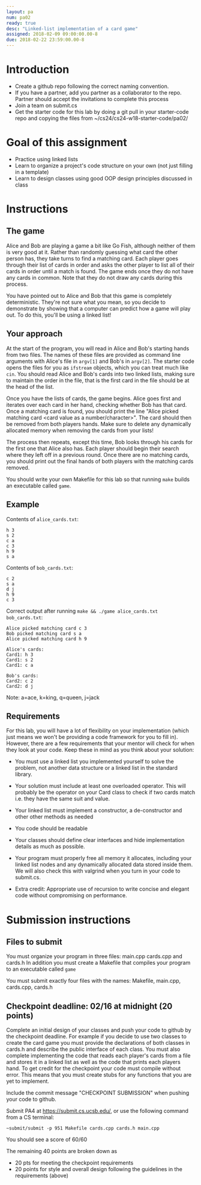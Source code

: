 ```yaml
---
layout: pa
num: pa02
ready: true
desc: "Linked-list implementation of a card game"
assigned: 2018-02-09 09:00:00.00-8
due: 2018-02-22 23:59:00.00-8
---
```


<div markdown="1">

# Introduction

* Create a github repo following the correct naming convention.
* If you have a partner, add you partner as a collaborator to the repo. Partner should accept the invitations to complete this process
* Join a team on submit.cs
* Get the starter code for this lab by doing a git pull in your starter-code repo and copying the files from ~/cs24/cs24-w18-starter-code/pa02/

# Goal of this assignment

* Practice using linked lists 
* Learn to organize a project's code structure on your own (not just filling in a template)
* Learn to design classes using good OOP design principles discussed in class

# Instructions


## The game

Alice and Bob are playing a game a bit like Go Fish, although neither of them is very good at it. Rather than randomly guessing what card the other person has, they take turns to find a matching card. Each player goes through their list of cards in order and asks the other player to list all of their cards in order until a match is found. The game ends once they do not have any cards in common. Note that they do not draw any cards during this process.

You have pointed out to Alice and Bob that this game is completely deterministic. They're not sure what you mean, so you decide to demonstrate by showing that a computer can predict how a game will play out. To do this, you'll be using a linked list!

## Your approach

At the start of the program, you will read in Alice and Bob's starting hands from two files. The names of these files are provided as command line arguments with Alice's file in `argv[1]` and Bob's in `argv[2]`. The starter code opens the files for you as `ifstream` objects, which you can treat much like `cin`. You should read Alice and Bob's cards into two linked lists, making sure to maintain the order in the file, that is the first card in the file should be at the head of the list.

Once you have the lists of cards, the game begins. Alice goes first and iterates over each card in her hand, checking whether Bob has that card. Once a matching card is found, you should print the line "Alice picked matching card <card suit as a character> <card value as a number/character>". The card should then be removed from both players hands. Make sure to delete any dynamically allocated memory when removing the cards from your lists!

The process then repeats, except this time, Bob looks through his cards for the first one that Alice also has. Each player should begin their search where they left off in a previous round. Once there are no matching cards, you should print out the final hands of both players with the matching cards removed.

You should write your own Makefile for this lab so that running `make` builds an executable called `game`.

## Example

Contents of `alice_cards.txt`:
```
h 3
s 2
c a
c 3
h 9
s a
```

Contents of `bob_cards.txt`:
```
c 2
s a
d j
h 9
c 3
```

Correct output after running `make && ./game alice_cards.txt bob_cards.txt`:
```
Alice picked matching card c 3
Bob picked matching card s a
Alice picked matching card h 9

Alice's cards:
Card1: h 3
Card1: s 2
Card1: c a

Bob's cards:
Card2: c 2
Card2: d j
```

Note: a=ace, k=king, q=queen, j=jack

## Requirements

For this lab, you will have a lot of flexibility on your implementation (which just means we won't be providing a code framework for you to fill in). However, there are a few requirements that your mentor will check for when they look at your code. Keep these in mind as you think about your solution:

* You must use a linked list you implemented yourself to solve the problem, not another data structure or a linked list in the standard library.
* Your solution must include at least one overloaded operator. This will probably be the operator on your Card class to check if two cards match i.e. they have the same suit and value.
* Your linked list must implement a constructor, a de-constructor and other other methods as needed
* You code should be readable
* Your classes should define clear interfaces and hide implementation details as much as possible. 
* Your program must properly free all memory it allocates, including your linked list nodes and any dynamically allocated data stored inside them. We will also check this with valgrind when you turn in your code to submit.cs.

* Extra credit: Appropriate use of recursion to write concise and elegant code without compromising on performance.

# Submission instructions 

## Files to submit

You must organize your program in three files: main.cpp cards.cpp and cards.h
In addition you must create a Makefile that compiles your program to an executable called <code>game</code>

You must submit exactly four files with the names: Makefile, main.cpp, cards.cpp, cards.h

## Checkpoint deadline: 02/16 at midnight (20 points)

Complete an initial design of your classes and push your code to github by the checkpoint deadline. For example if you decide to use two classes to create the card game you must provide the declarations of both classes in cards.h and describe the public interface of each class. You must also complete implementing the code that reads each player's cards from a file and stores it in a linked list as well as the code that prints each players hand. To get credit for the checkpoint your code must compile without error. This means that you must create stubs for any functions that you are yet to implement.

Include the commit message "CHECKPOINT SUBMISSION" when pushing your code to github. 

Submit PA4 at https://submit.cs.ucsb.edu/, or use the following command from a CS terminal:

```
~submit/submit -p 951 Makefile cards.cpp cards.h main.cpp
```

You should see a score of 60/60 

The remaining 40 points are broken down as
* 20 pts for meeting the checkpoint requirements
* 20 points for style and overall design following the guidelines in the requirements (above)
